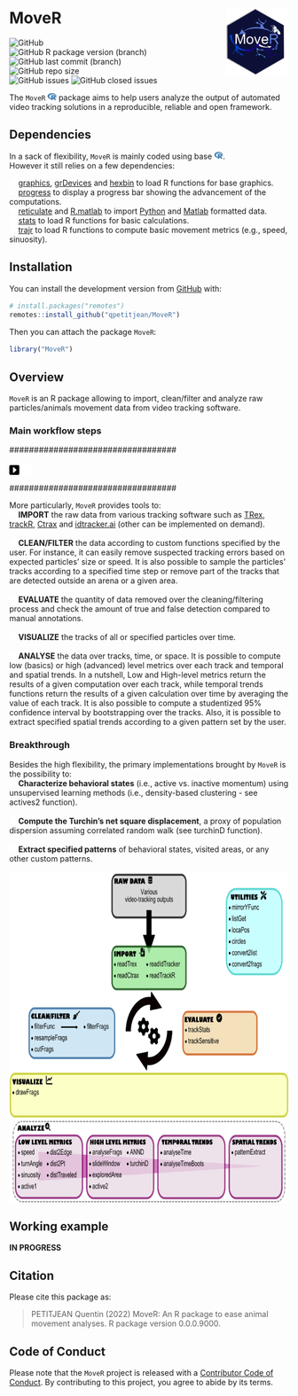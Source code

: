 
<!-- README.md is generated from README.Rmd. Please edit that file -->

# MoveR <img src="man/figures/hexsticker.png" height="120" align="right"/>

<!-- badges: start -->

<img alt="GitHub" src="https://img.shields.io/github/license/qpetitjean/MoveR"></br>
<img alt="GitHub R package version (branch)" src="https://img.shields.io/github/r-package/v/qpetitjean/MoveR/MoveRV1?label=Package%20version">
<img alt="GitHub last commit (branch)" src="https://img.shields.io/github/last-commit/qpetitjean/MoveR/MoveRV1"></br>
<img alt="GitHub repo size" src="https://img.shields.io/github/repo-size/qpetitjean/MoveR"></br>
<img alt="GitHub issues" src="https://img.shields.io/github/issues-raw/qpetitjean/MoveR">
<img alt="GitHub closed issues" src="https://img.shields.io/github/issues-closed-raw/qpetitjean/MoveR">

<!-- badges: end -->

The `MoveR`
<img src="man/figures/fa-icon-9b00320707d42527dde67262afb33ded.svg" style="width:1.13em;height:1em" />
package aims to help users analyze the output of automated video
tracking solutions in a reproducible, reliable and open framework.

## Dependencies

In a sack of flexibility, `MoveR` is mainly coded using base
<img src="man/figures/fa-icon-9b00320707d42527dde67262afb33ded.svg" style="width:1.13em;height:1em" />.</br>
However it still relies on a few dependencies:

<img src="man/figures/fa-icon-e8e2d1e4a7c20be153952db8488c61e1.svg" style="width:0.88em;height:1em" /> <a href="https://www.rdocumentation.org/packages/graphics/">graphics</a>,
<a href="https://www.rdocumentation.org/packages/grDevices">grDevices</a>
and <a href="https://www.rdocumentation.org/packages/hexbin">hexbin</a>
to load R functions for base graphics.</br>
<img src="man/figures/fa-icon-e8e2d1e4a7c20be153952db8488c61e1.svg" style="width:0.88em;height:1em" /> <a href="https://github.com/r-lib/progress">progress</a>
to display a progress bar showing the advancement of the
computations.</br>
<img src="man/figures/fa-icon-e8e2d1e4a7c20be153952db8488c61e1.svg" style="width:0.88em;height:1em" /> <a href="https://www.rdocumentation.org/packages/reticulate">reticulate</a>
and
<a href="https://www.rdocumentation.org/packages/R.matlab">R.matlab</a>
to import <a href="https://https://www.python.org/">Python</a> and
<a href="https://mathworks.com/products/matlab.html">Matlab</a>
formatted data.</br>
<img src="man/figures/fa-icon-e8e2d1e4a7c20be153952db8488c61e1.svg" style="width:0.88em;height:1em" /> <a href="https://www.rdocumentation.org/packages/stats">stats</a>
to load R functions for basic calculations.</br>
<img src="man/figures/fa-icon-e8e2d1e4a7c20be153952db8488c61e1.svg" style="width:0.88em;height:1em" /> <a href="https://www.rdocumentation.org/packages/trajr">trajr</a>
to load R functions to compute basic movement metrics (e.g., speed,
sinuosity).</br>

## Installation

You can install the development version from
[GitHub](https://github.com/) with:

``` r
# install.packages("remotes")
remotes::install_github("qpetitjean/MoveR")
```

Then you can attach the package `MoveR`:

``` r
library("MoveR")
```

## Overview

`MoveR` is an R package allowing to import, clean/filter and analyze raw
particles/animals movement data from video tracking software.</br>

### Main workflow steps

################################## 

<img src="man/figures/fa-icon-Scaret-White.svg#gh-dark-mode-only" height="20" align="middle"/>
<img src="man/figures/fa-icon-Scaret-Black.svg##gh-light-mode-only" height="20" align="middle"/>

################################## 

More particularly, `MoveR` provides tools to:</br>
<img src="man/figures/fa-icon-e8e2d1e4a7c20be153952db8488c61e1.svg" style="width:0.88em;height:1em" /> <strong>IMPORT</strong>
the raw data from various tracking software such as
<a href="https://trex.run">TRex</a>,
<a href="https://swarm-lab.github.io/trackR">trackR</a>,
<a href="https://ctrax.sourceforge.net/">Ctrax</a> and
<a href="https://idtrackerai.readthedocs.io/en/latest/">idtracker.ai</a>
(other can be implemented on demand).</br></br>
<img src="man/figures/fa-icon-e8e2d1e4a7c20be153952db8488c61e1.svg" style="width:0.88em;height:1em" /> <strong>CLEAN/FILTER</strong>
the data according to custom functions specified by the user. For
instance, it can easily remove suspected tracking errors based on
expected particles’ size or speed. It is also possible to sample the
particles’ tracks according to a specified time step or remove part of
the tracks that are detected outside an arena or a given area.</br></br>
<img src="man/figures/fa-icon-e8e2d1e4a7c20be153952db8488c61e1.svg" style="width:0.88em;height:1em" /> <strong>EVALUATE</strong>
the quantity of data removed over the cleaning/filtering process and
check the amount of true and false detection compared to manual
annotations.</br></br>
<img src="man/figures/fa-icon-e8e2d1e4a7c20be153952db8488c61e1.svg" style="width:0.88em;height:1em" /> <strong>VISUALIZE</strong>
the tracks of all or specified particles over time.</br></br>
<img src="man/figures/fa-icon-e8e2d1e4a7c20be153952db8488c61e1.svg" style="width:0.88em;height:1em" /> <strong>ANALYSE</strong>
the data over tracks, time, or space. It is possible to compute low
(basics) or high (advanced) level metrics over each track and temporal
and spatial trends. In a nutshell, Low and High-level metrics return the
results of a given computation over each track, while temporal trends
functions return the results of a given calculation over time by
averaging the value of each track. It is also possible to compute a
studentized 95% confidence interval by bootstrapping over the tracks.
Also, it is possible to extract specified spatial trends according to a
given pattern set by the user.</br>

### Breakthrough

Besides the high flexibility, the primary implementations brought by
`MoveR` is the possibility to:</br>
<img src="man/figures/fa-icon-e8e2d1e4a7c20be153952db8488c61e1.svg" style="width:0.88em;height:1em" /> <strong>Characterize
behavioral states</strong> (i.e., active vs. inactive momentum) using
unsupervised learning methods (i.e., density-based clustering - see
actives2 function).</br></br>
<img src="man/figures/fa-icon-e8e2d1e4a7c20be153952db8488c61e1.svg" style="width:0.88em;height:1em" /> <strong>Compute
the Turchin’s net square displacement</strong>, a proxy of population
dispersion assuming correlated random walk (see turchinD function).
</br></br>
<img src="man/figures/fa-icon-e8e2d1e4a7c20be153952db8488c61e1.svg" style="width:0.88em;height:1em" /> <strong>Extract
specified patterns</strong> of behavioral states, visited areas, or any
other custom patterns.

<img src="man/figures/WorkFlowMoveR.png" height="600" align="middle"/>

## Working example

<strong>IN PROGRESS</strong>

## Citation

Please cite this package as:

> PETITJEAN Quentin (2022) MoveR: An R package to ease animal movement
> analyses. R package version 0.0.0.9000.

## Code of Conduct

Please note that the `MoveR` project is released with a [Contributor
Code of
Conduct](https://contributor-covenant.org/version/2/0/CODE_OF_CONDUCT.html).
By contributing to this project, you agree to abide by its terms.
